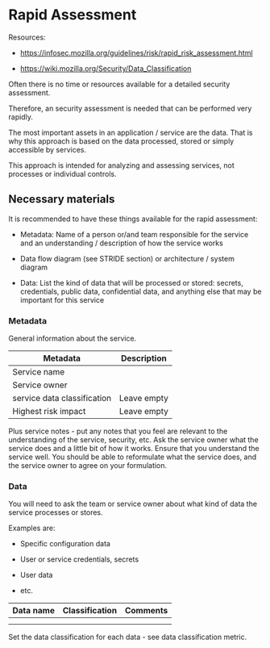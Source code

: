 # Rapid Assessment

Resources:

- https://infosec.mozilla.org/guidelines/risk/rapid_risk_assessment.html

- https://wiki.mozilla.org/Security/Data_Classification

Often there is no time or resources available for a detailed security assessment.

Therefore, an security assessment is needed that can be performed very rapidly.

The most important assets in an application / service are the data. That is why this approach is based on the data processed, stored or simply accessible by services.

This approach is intended for analyzing and assessing services, not processes or individual controls.

## Necessary materials

It is recommended to have these things available for the rapid assessment:

- Metadata: Name of a person or/and team responsible for the service and an understanding / description of how the service works

- Data flow diagram (see STRIDE section) or architecture / system diagram

- Data: List the kind of data that will be processed or stored: secrets, credentials, public data, confidential data, and anything else that may be important for this service

### Metadata

General information about the service.

| Metadata                    | Description |
| --------------------------- | ----------- |
| Service name                |             |
| Service owner               |             |
| service data classification | Leave empty |
| Highest risk impact         | Leave empty |

Plus service notes - put any notes that you feel are relevant to the understanding of the service, security, etc. Ask the service owner what the service does and a little bit of how it works. Ensure that you understand the service well. You should be able to reformulate what the service does, and the service owner to agree on your formulation.

### Data

You will need to ask the team or service owner about what kind of data the service processes or stores.

Examples are:

- Specific configuration data

- User or service credentials, secrets

- User data

- etc.

| Data name | Classification | Comments |
| --------- | -------------- | -------- |
|           |                |          |
|           |                |          |

Set the data classification for each data - see data classification metric.
